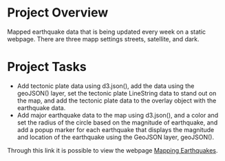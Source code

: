 # Project Overview

Mapped earthquake data that is being updated every week on a static webpage. There are three mapp settings streets, satellite, and dark. 

# Project Tasks

- Add tectonic plate data using d3.json(), add the data using the geoJSON() layer, set the tectonic plate LineString data to stand out on the map, and add the tectonic plate data to the overlay object with the earthquake data.
- Add major earthquake data to the map using d3.json(), and a color and set the radius of the circle based on the magnitude of earthquake, and add a popup marker for each earthquake that displays the magnitude and location of the earthquake using the GeoJSON layer, geoJSON().

Through this link it is possible to view the webpage <a href="http://mapping-earthquakes.com.s3-website.us-east-2.amazonaws.com">Mapping Earthquakes</a>. 
